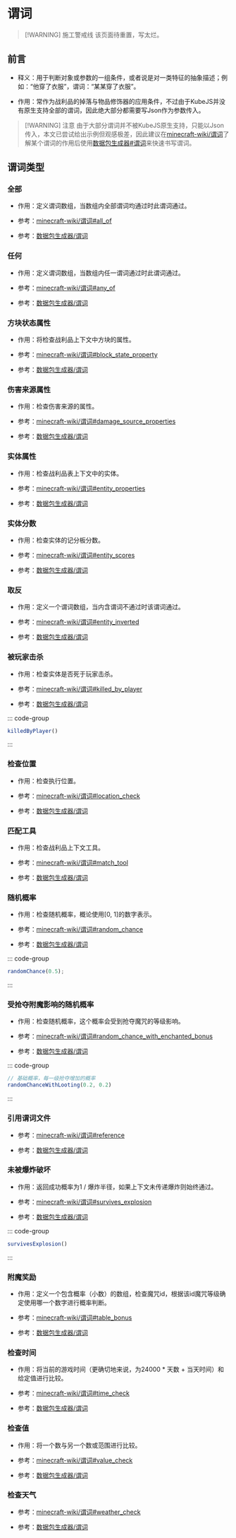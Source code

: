 # 谓词

> [!WARNING] 施工警戒线
> 该页面待重置，写太烂。

## 前言

- 释义：用于判断对象或参数的一组条件，或者说是对一类特征的抽象描述；例如：“他穿了衣服”，谓词：“某某穿了衣服”。

- 作用：常作为战利品的掉落与物品修饰器的应用条件，不过由于KubeJS并没有原生支持全部的谓词，因此绝大部分都需要写Json作为参数传入。

> [!WARNING] 注意
> 由于大部分谓词并不被KubeJS原生支持，只能以Json传入，本文已尝试给出示例但观感极差，因此建议在[minecraft-wiki/谓词](https://zh.minecraft.wiki/w/%E8%B0%93%E8%AF%8D)了解某个谓词的作用后使用[数据包生成器#谓词](https://misode.github.io/predicate/)来快速书写谓词。

## 谓词类型

<!-- - 技巧：可以使用该网站快速生成谓词Json文本，选定战利品表类型后它将只提供该类型可用的谓词，十分具有帮助[数据包生成器#谓词](https://misode.github.io/predicate/)

- 注意：本文指向的wiki页面均已更新至最新minecraft1.21版本的内容，存在些微差异，建议使用上述的数据包生成器选定1.20后生成。 -->

### 全部

- 作用：定义谓词数组，当数组内全部谓词均通过时此谓词通过。

<!-- - 类型："minecraft:all_of" -->

- 参考：[minecraft-wiki/谓词#all_of](https://zh.minecraft.wiki/w/%E8%B0%93%E8%AF%8D#all_of)

- 参考：[数据包生成器/谓词](https://misode.github.io/predicate/)

<!-- ::: code-group

```json
{
    "condition": "minecraft:all_of",
    // 数组 包含其他谓词
    "terms": []
}
```

::: -->

### 任何

- 作用：定义谓词数组，当数组内任一谓词通过时此谓词通过。

<!-- - 类型："minecraft:any_of" -->

- 参考：[minecraft-wiki/谓词#any_of](https://zh.minecraft.wiki/w/%E8%B0%93%E8%AF%8D#any_of)

- 参考：[数据包生成器/谓词](https://misode.github.io/predicate/)

<!-- ::: code-group

```json
{
    "condition": "minecraft:any_of",
    // 数组 包含其他谓词
    "terms": []
}
```

::: -->

### 方块状态属性

- 作用：将检查战利品上下文中方块的属性。

<!-- - 类型："minecraft:block_state_property" -->

- 参考：[minecraft-wiki/谓词#block_state_property](https://zh.minecraft.wiki/w/%E8%B0%93%E8%AF%8D#block_state_property)

- 参考：[数据包生成器/谓词](https://misode.github.io/predicate/)

<!-- ::: code-group

```json
{
    "condition": "minecraft:block_state_property",
    // 检查方块id
    "block": "minecraft:acacia_button",
    // 【可选】检查方块属性 可以添加多个 务必确保该方块确实有这种属性
    "properties": {
        // 检查face属性是不是floor
        "face": "floor",
        // 以数字为值的属性可以这样表示，请注意在本示例中的方块并不包含此属性，仅用于演示
        "age":{
            "min": 1,
            "max": 7
        }
    }
}
```

::: -->

### 伤害来源属性

- 作用：检查伤害来源的属性。

<!-- - 类型："minecraft:damage_source_properties" -->

- 参考：[minecraft-wiki/谓词#damage_source_properties](https://zh.minecraft.wiki/w/%E8%B0%93%E8%AF%8D#damage_source_properties)

- 参考：[数据包生成器/谓词](https://misode.github.io/predicate/)

<!-- ::: code-group

```json
{
    "condition": "minecraft:damage_source_properties",
    "predicate": {
         // 【可选】检查实际伤害源标签
        "tags": [
            {
                // 伤害类型标签id
                "id": "minecraft:always_hurts_ender_dragons",
                // 检查伤害类型是否应该含有此标签
                "expected": false
            }
        ],
        // 【可选】检查实际伤害源实体-实体属性谓词
        "source_entity": {},
        // 【可选】检查直接伤害源实体-实体属性谓词
        "direct_entity": {}
    }
}
```

::: -->

### 实体属性

- 作用：检查战利品表上下文中的实体。

<!-- - 类型："minecraft:entity_properties" -->

- 参考：[minecraft-wiki/谓词#entity_properties](https://zh.minecraft.wiki/w/%E8%B0%93%E8%AF%8D#entity_properties)

- 参考：[数据包生成器/谓词](https://misode.github.io/predicate/)

<!-- ::: code-group

```json
{
    "condition": "minecraft:entity_properties",
    // 判断的实体：this，killer，direct_killer，killer_player
    // this：表示实体自身，即死亡的实体，或是破坏方块、打开容器或获取进度的玩家
    // killer：表示进行击杀的实体
    // direct_killer：表示进行直接击杀的实体
    // killer_player：表示进行击杀的玩家
    "entity": "this",
    // 要应用于实体的战利品表谓词
    "predicate": {
        // 【可选】检查实体到执行位置的距离
        "distance":{
            // 【可选】绝对距离 也可以直接写数字
            "absolute":{
                // 【可选】最小值
                "min": 0,
                // 【可选】最大值
                "max": 16
            },
            // 【可选】水平距离 也可以直接写数字
            "horizontal":{
                // 【可选】最小值
                "min": 0,
                // 【可选】最大值
                "max": 16
            },
            // 【可选】X轴上的距离 也可以直接写数字
            "x":{
                // 【可选】最小值
                "min": 0,
                // 【可选】最大值
                "max": 16
            },
            // 【可选】y轴上的距离 也可以直接写数字
            "y":{
                // 【可选】最小值
                "min": 0,
                // 【可选】最大值
                "max": 16
            },
            // 【可选】y轴上的距离 也可以直接写数字
            "z":{
                // 【可选】最小值
                "min": 0,
                // 【可选】最大值
                "max": 16
            }
        },
        // 【可选】状态效果列表
        "effects":{
            // 状态效果id
            "minecraft:night_vision": {
                // 【可选】状态效果等级 也可以直接写数字
                "amplifier": {
                    // 【可选】最小值
                    "min": 0,
                    // 【可选】最大值
                    "max": 2
                },
                // 【可选】状态效果持续时间（刻） 也可以直接写数字
                "duration": {
                    // 【可选】最小值
                    "min": 0,
                    // 【可选】最大值
                    "max": 2
                },
                // 【可选】是否为信标添加的状态效果
                "ambient": false,
                // 【可选】是否可见
                "visible": false
              },
              // 【可选】实体身上的装备
              "equipment":{
                // 【可选】胸部
                "chest":{物品谓词},
                // 【可选】脚部
                "feet":{物品谓词},
                // 【可选】头部
                "head":{物品谓词},
                // 【可选】腿部
                "legs":{物品谓词},
                // 【可选】主手
                "mainhand":{物品谓词},
                // 【可选】副手
                "offhand":{物品谓词}
              },
              // 【可选】检查实体特质
              "flags":{
                // 【可选】检查该实体是否为幼体
                "is_baby": true,
                // 【可选】检查该实体是否正在飞行
                "is_flying": true,
                // 【可选】检查该实体是否正在着火
                "is_on_fire": true,
                // 【可选】检查该实体是否立在地面上
                "is_on_ground": true,
                // 【可选】检查该实体是否正在潜行
                "is_sneaking": true,
                // 【可选】检查该实体是否正在疾跑
                "is_sprinting": true,
                // 【可选】检查该实体是否正在游泳
                "is_swimming": true,
              },
              // 【可选】检查实体的位置
              "location":{位置信息谓词},
              // 【可选】检查实体运动状况，单位：m/s
              "movement":{
                // 【可选】检查摔落高度是否在指定区间
                "fall_distance":{浮点数界限范围},
                // 【可选】检查水平速度分量是否在指定区间
                "horizontal_speed":{浮点数界限范围},
                // 【可选】检查速度是否在指定区间内
                // 【可选】检查垂直速度分量是否在指定区间
                // 【可选】检查X轴速度分量是否在指定区间
                // 【可选】检查Y轴速度分量是否在指定区间
                // 【可选】检查Z轴速度分量是否在指定区间
              }
        }
    }
}
```

::: -->

### 实体分数

- 作用：检查实体的记分板分数。

<!-- - 类型："entity_scores" -->

- 参考：[minecraft-wiki/谓词#entity_scores](https://zh.minecraft.wiki/w/%E8%B0%93%E8%AF%8D#entity_scores)

- 参考：[数据包生成器/谓词](https://misode.github.io/predicate/)

<!-- ::: code-group

```json
{
  "condition": "minecraft:entity_scores",
  // 要检查的实体。从战利品上下文指定实体。
  //设置成this表示实体自身，即死亡的实体，或是破坏方块、打开容器或获取进度的玩家
  // killer表示进行伤害的实体
  // direct_killer表示进行直接伤害的实体
  // killer_player表示进行伤害的玩家。
  "entity": "this",
  "scores": {
    "minecraft:test": {
      "min": 0,
      "max": 2
    }
  }
}
```

::: -->

### 取反

- 作用：定义一个谓词数组，当内含谓词不通过时该谓词通过。

- 参考：[minecraft-wiki/谓词#entity_inverted](https://zh.minecraft.wiki/w/%E8%B0%93%E8%AF%8D#inverted)

- 参考：[数据包生成器/谓词](https://misode.github.io/predicate/)

<!-- ::: code-group

```json

```

::: -->

### 被玩家击杀

<!-- - 注意：该类型是被KubeJS原生支持的，但作为其他不受原生支持的谓词的内容时仍然需要写成Json文本。 -->

- 作用：检查实体是否死于玩家击杀。

- 参考：[minecraft-wiki/谓词#killed_by_player](https://zh.minecraft.wiki/w/%E8%B0%93%E8%AF%8D#killed_by_player)

- 参考：[数据包生成器/谓词](https://misode.github.io/predicate/)

<!-- - 类型： -->

::: code-group

```js
killedByPlayer()
```

<!-- ```json

``` -->

:::

### 检查位置

- 作用：检查执行位置。

<!-- - 类型： -->

- 参考：[minecraft-wiki/谓词#location_check](https://zh.minecraft.wiki/w/%E8%B0%93%E8%AF%8D#location_check)

- 参考：[数据包生成器/谓词](https://misode.github.io/predicate/)

<!-- ::: code-group

```json

```

::: -->

### 匹配工具

- 作用：检查战利品上下文工具。

<!-- - 类型： -->

- 参考：[minecraft-wiki/谓词#match_tool](https://zh.minecraft.wiki/w/%E8%B0%93%E8%AF%8D#match_tool)

- 参考：[数据包生成器/谓词](https://misode.github.io/predicate/)

<!-- ::: code-group

```json

```

::: -->

### 随机概率

<!-- - 注意：该类型是被KubeJS原生支持的，但作为其他不受原生支持的谓词的内容时仍然需要写成Json文本。 -->

- 作用：检查随机概率，概论使用[0, 1]的数字表示。

- 参考：[minecraft-wiki/谓词#random_chance](https://zh.minecraft.wiki/w/%E8%B0%93%E8%AF%8D#random_chance)

- 参考：[数据包生成器/谓词](https://misode.github.io/predicate/)

::: code-group

```js
randomChance(0.5);
```

<!-- ```json

``` -->

:::

### 受抢夺附魔影响的随机概率

<!-- - 注意：该类型是被KubeJS原生支持的，但作为其他不受原生支持的谓词的内容时仍然需要写成Json文本。 -->

- 作用：检查随机概率，这个概率会受到抢夺魔咒的等级影响。

- 参考：[minecraft-wiki/谓词#random_chance_with_enchanted_bonus](https://zh.minecraft.wiki/w/%E8%B0%93%E8%AF%8D#random_chance_with_enchanted_bonus)

- 参考：[数据包生成器/谓词](https://misode.github.io/predicate/)

::: code-group

```js [KubeJS]
// 基础概率，每一级抢夺增加的概率
randomChanceWithLooting(0.2, 0.2)
```

<!-- ```json
// 基础概率，每一级抢夺增加的概率
randomChanceWithLooting(0.2, 0.2)
``` -->

:::

### 引用谓词文件

- 参考：[minecraft-wiki/谓词#reference](https://zh.minecraft.wiki/w/%E8%B0%93%E8%AF%8D#reference)

- 参考：[数据包生成器/谓词](https://misode.github.io/predicate/)

### 未被爆炸破坏

<!-- - 注意：该类型是被KubeJS原生支持的，但作为其他不受原生支持的谓词的内容时仍然需要写成Json文本。 -->

- 作用：返回成功概率为1 / 爆炸半径，如果上下文未传递爆炸则始终通过。

- 参考：[minecraft-wiki/谓词#survives_explosion](https://zh.minecraft.wiki/w/%E8%B0%93%E8%AF%8D#survives_explosion)

- 参考：[数据包生成器/谓词](https://misode.github.io/predicate/)

<!-- - 语句：survivesExplosion()

- 示例：如果燧石被爆炸摧毁不会掉落火药。 -->

::: code-group

```js
survivesExplosion()
```

:::

### 附魔奖励

- 作用：定义一个包含概率（小数）的数组，检查魔咒id，根据该id魔咒等级确定使用哪一个数字进行概率判断。

- 参考：[minecraft-wiki/谓词#table_bonus](https://zh.minecraft.wiki/w/%E8%B0%93%E8%AF%8D#table_bonus)

- 参考：[数据包生成器/谓词](https://misode.github.io/predicate/)

### 检查时间

- 作用：将当前的游戏时间（更确切地来说，为24000 * 天数 + 当天时间）和给定值进行比较。

- 参考：[minecraft-wiki/谓词#time_check](https://zh.minecraft.wiki/w/%E8%B0%93%E8%AF%8D#time_check)

- 参考：[数据包生成器/谓词](https://misode.github.io/predicate/)

### 检查值

- 作用：将一个数与另一个数或范围进行比较。

- 参考：[minecraft-wiki/谓词#value_check](https://zh.minecraft.wiki/w/%E8%B0%93%E8%AF%8D#value_check)

- 参考：[数据包生成器/谓词](https://misode.github.io/predicate/)

### 检查天气

- 参考：[minecraft-wiki/谓词#weather_check](https://zh.minecraft.wiki/w/%E8%B0%93%E8%AF%8D#weather_check)

- 参考：[数据包生成器/谓词](https://misode.github.io/predicate/)
